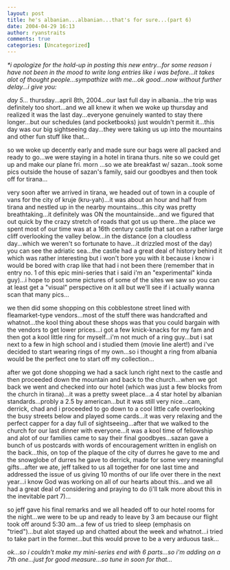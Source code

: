 ```yaml
---
layout: post
title: he's albanian...albanian...that's for sure...(part 6)
date: 2004-04-29 16:13
author: ryanstraits
comments: true
categories: [Uncategorized]
---
```

<em>*i apologize for the hold-up in posting this new entry...for some reason i have not been in the mood to write long entries like i was before...it takes alot of thought people...sympathize with me...ok good...now without further delay...i give you:</em>

<em>day 5...</em>
thursday...april 8th, 2004...our last full day in albania...the trip was definitely too short...and we all knew it when we woke up thursday and realized it was the last day...everyone genuinely wanted to stay there longer...but our schedules (and pocketbooks) just wouldn't permit it...this day was our big sightseeing day...they were taking us up into the mountains and other fun stuff like that...

so we woke up decently early and made sure our bags were all packed and ready to go...we were staying in a hotel in tirana thurs. nite so we could get up and make our plane fri. morn ...so we ate breakfast w/ sazan...took some pics outside the house of sazan's family, said our goodbyes and then took off for tirana...

very soon after we arrived in tirana, we headed out of town in a couple of vans for the city of kruje (kru-yah)...it was about an hour and half from tirana and nestled up in the nearby mountains...this city was pretty breathtaking...it definitely was ON the mountainside...and we figured that out quick by the crazy stretch of roads that got us up there...the place we spent most of our time was at a 16th century castle that sat on a rather large cliff overlooking the valley below...in the distance (on a cloudless day...which we weren't so fortunate to have...it drizzled most of the day) you can see the adriatic sea...the castle had a great deal of history behind it which was rather interesting but i won't bore you with it because i know i would be bored with crap like that had i not been there (remember that in entry no. 1 of this epic mini-series that i said i'm an "experimental" kinda guy)...i hope to post some pictures of some of the sites we saw so you can at least get a "visual" perspective on it all but we'll see if i actually wanna scan that many pics...

we then did some shopping on this cobblestone street lined with fleamarket-type vendors...most of the stuff there was handcrafted and whatnot...the kool thing about these shops was that you could bargain with the vendors to get lower prices...i got a few knick-knacks for my fam and then got a kool little ring for myself...i'm not much of a ring guy...but i sat next to a few in high school and i studied them (movie line alert!) and i've decided to start wearing rings of my own...so i thought a ring from albania would be the perfect one to start off my collection...

after we got done shopping we had a sack lunch right next to the castle and then proceeded down the mountain and back to the church...when we got back we went and checked into our hotel (which was just a few blocks from the church in tirana)...it was a pretty sweet place...a 4 star hotel by albanian standards...probly a 2.5 by american...but it was still very nice...cam, derrick, chad and i proceeded to go down to a cool little cafe overlooking the busy streets below and played some cards...it was very relaxing and the perfect capper for a day full of sightseeing...after that we walked to the church for our last dinner with everyone...it was a kool time of fellowship and alot of our families came to say their final goodbyes...sazan gave a bunch of us postcards with words of encouragement written in english on the back...this, on top of the plaque of the city of durres he gave to me and the snowglobe of durres he gave to derrick, made for some very meaningful gifts...after we ate, jeff talked to us all together for one last time and addressed the issue of us giving 10 months of our life over there in the next year...i know God was working on all of our hearts about this...and we all had a great deal of considering and praying to do (i'll talk more about this in the inevitable part 7)...

so jeff gave his final remarks and we all headed off to our hotel rooms for the night...we were to be up and ready to leave by 3 am because our flight took off around 5:30 am...a few of us tried to sleep (emphasis on "tried")...but alot stayed up and chatted about the week and whatnot...i tried to take part in the former...but this would prove to be a very arduous task...

<em>ok...so i couldn't make my mini-series end with 6 parts...so i'm adding on a 7th one...just for good measure...so tune in soon for that...</em>
